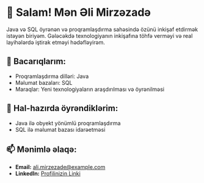﻿

# 👋 Salam! Mən Əli Mirzəzadə
Java və SQL öyrənən və proqramlaşdırma sahəsində özünü inkişaf etdirmək istəyən biriyəm. Gələcəkdə texnologiyanın inkişafına töhfə verməyi və real layihələrdə iştirak etməyi hədəfləyirəm.

## 🔧 Bacarıqlarım:
- Proqramlaşdırma dilləri: Java
- Məlumat bazaları: SQL
- Maraqlar: Yeni texnologiyaların araşdırılması və öyrənilməsi

## 🌱 Hal-hazırda öyrəndiklərim:
- Java ilə obyekt yönümlü proqramlaşdırma
- SQL ilə məlumat bazası idarəetməsi

## 📫 Mənimlə əlaqə:
- **Email:** ali.mirzezade@example.com
- **LinkedIn:** [Profilinizin Linki](#)

